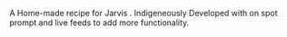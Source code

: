 A Home-made recipe for Jarvis . Indigeneously Developed with on spot prompt and live feeds to add more functionality.
